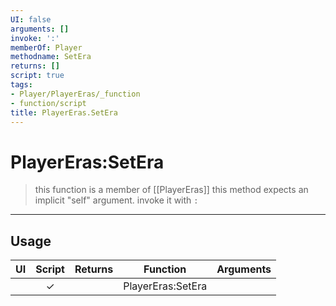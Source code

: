 ```yaml
---
UI: false
arguments: []
invoke: ':'
memberOf: Player
methodname: SetEra
returns: []
script: true
tags:
- Player/PlayerEras/_function
- function/script
title: PlayerEras.SetEra
---
```

# PlayerEras:SetEra
> this function is a member of [[PlayerEras]]
> this method expects an implicit "self" argument. invoke it with `:`
-----
## Usage
|  UI | Script | Returns | Function | Arguments |
|:---:|:------:|-------:|:--------:|:---------|
| |✓||PlayerEras:SetEra||
